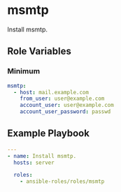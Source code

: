 # msmtp

Install msmtp.

## Role Variables

### Minimum

```yaml
msmtp:
  - host: mail.example.com
    from_user: user@example.com
    account_user: user@example.com
    account_user_password: passwd
```

## Example Playbook

```yaml
---
- name: Install msmtp.
  hosts: server

  roles:
    - ansible-roles/roles/msmtp
```
